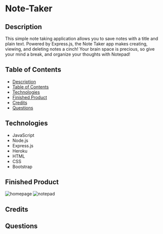 # Note-Taker

## Description
This simple note taking application allows you to save notes with a title and plain text. Powered by Express.js, the Note Taker app makes creating, viewing, and deleting notes a cinch! Your brain space is precious, so give your mind a break, and organize your thoughts with Notepad!

## Table of Contents
  - [Description](#description)
  - [Table of Contents](#table-of-contents)
  - [Technologies](#technologies)
  - [Finished Product](#finished-product)
  - [Credits](#credits)
  - [Questions](#questions)

## Technologies
* JavaScript
* Node.js
* Express.js
* Heroku
* HTML
* CSS
* Bootstrap

## Finished Product

![homepage](https://user-images.githubusercontent.com/70370805/102425432-244a8180-3fc2-11eb-957b-e9acf9da2c3c.jpg)
![notepad](https://user-images.githubusercontent.com/70370805/102425440-26acdb80-3fc2-11eb-957a-8e95b8fde84e.jpg)



## Credits

## Questions